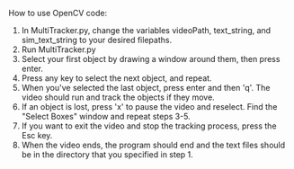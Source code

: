 How to use OpenCV code:
1. In MultiTracker.py, change the variables videoPath, text_string, and sim_text_string to your desired filepaths.
2. Run MultiTracker.py
3. Select your first object by drawing a window around them, then press enter.
4. Press any key to select the next object, and repeat.
5. When you've selected the last object, press enter and then 'q'. The video should run and track the objects if they move.
6. If an object is lost, press 'x' to pause the video and reselect. Find the "Select Boxes" window and repeat steps 3-5. 
7. If you want to exit the video and stop the tracking process, press the Esc key.
8. When the video ends, the program should end and the text files should be in the directory that you specified in step 1.
